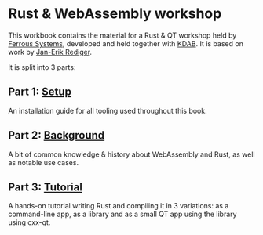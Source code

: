 # Rust & WebAssembly workshop

This workbook contains the material for a Rust & QT workshop
held by [Ferrous Systems](https://ferrous-systems.com/), developed and held together with [KDAB](https://kdab.com). It is based on work by [Jan-Erik Rediger](https://fnordig.de/).

It is split into 3 parts:

## Part 1: [Setup](preparations.md)

An installation guide for all tooling used throughout this book.

## Part 2: [Background](what-is-webassembly.md)

A bit of common knowledge & history about WebAssembly and Rust,
as well as notable use cases.

## Part 3: [Tutorial](./tutorial/index.md)

A hands-on tutorial writing Rust and compiling it in 3 variations: as a command-line app, as a library and as a small QT app using the library using cxx-qt.
